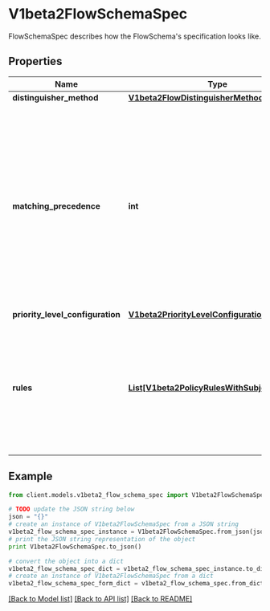 # V1beta2FlowSchemaSpec

FlowSchemaSpec describes how the FlowSchema's specification looks like.

## Properties
Name | Type | Description | Notes
------------ | ------------- | ------------- | -------------
**distinguisher_method** | [**V1beta2FlowDistinguisherMethod**](V1beta2FlowDistinguisherMethod.md) |  | [optional] 
**matching_precedence** | **int** | &#x60;matchingPrecedence&#x60; is used to choose among the FlowSchemas that match a given request. The chosen FlowSchema is among those with the numerically lowest (which we take to be logically highest) MatchingPrecedence.  Each MatchingPrecedence value must be ranged in [1,10000]. Note that if the precedence is not specified, it will be set to 1000 as default. | [optional] 
**priority_level_configuration** | [**V1beta2PriorityLevelConfigurationReference**](V1beta2PriorityLevelConfigurationReference.md) |  | 
**rules** | [**List[V1beta2PolicyRulesWithSubjects]**](V1beta2PolicyRulesWithSubjects.md) | &#x60;rules&#x60; describes which requests will match this flow schema. This FlowSchema matches a request if and only if at least one member of rules matches the request. if it is an empty slice, there will be no requests matching the FlowSchema. | [optional] 

## Example

```python
from client.models.v1beta2_flow_schema_spec import V1beta2FlowSchemaSpec

# TODO update the JSON string below
json = "{}"
# create an instance of V1beta2FlowSchemaSpec from a JSON string
v1beta2_flow_schema_spec_instance = V1beta2FlowSchemaSpec.from_json(json)
# print the JSON string representation of the object
print V1beta2FlowSchemaSpec.to_json()

# convert the object into a dict
v1beta2_flow_schema_spec_dict = v1beta2_flow_schema_spec_instance.to_dict()
# create an instance of V1beta2FlowSchemaSpec from a dict
v1beta2_flow_schema_spec_form_dict = v1beta2_flow_schema_spec.from_dict(v1beta2_flow_schema_spec_dict)
```
[[Back to Model list]](../README.md#documentation-for-models) [[Back to API list]](../README.md#documentation-for-api-endpoints) [[Back to README]](../README.md)


